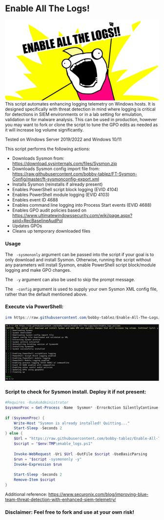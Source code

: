# Enable All The Logs!
![enable_all_the_logs_banner](https://raw.githubusercontent.com/bobby-tablez/Enable-All-The-Logs/main/enable_all_the_logs.png?raw=true) 
This script automates enhancing logging telemetry on Windows hosts. It is designed specifically with threat detection in mind where logging is critical for detections in SIEM environments or in a lab setting for emulation, validation or for malware analysis. This can be used in production, however you may want to fork or clone the script to tune the GPO edits as needed as it will increase log volume significantly. 

Tested on Windows Server 2019/2022 and Windows 10/11

This script performs the following actions:
* Downloads Sysmon from: https://download.sysinternals.com/files/Sysmon.zip
* Downloads Sysmon config import file from: https://raw.githubusercontent.com/bobby-tablez/FT-Sysmon-Config/master/ft-sysmonconfig-export.xml
* Installs Sysmon (reinstalls if already present)
* Enables PowerShell script block logging (EVID 4104)
* Enables PowerShell module logging (EVID 4103)
* Enables event ID 4688
* Enables command line logging into Process Start events (EVID 4688)
* Enables GPO audit policies based on https://www.ultimatewindowssecurity.com/wiki/page.aspx?spid=RecBaselineAudPol
* Updates GPOs
* Cleans up temporary downloaded files

### Usage

The ` -sysmononly` argument can be passed into the script if your goal is to only download and install Sysmon. Otherwise, running the script without any parameters will install Sysmon, enable PowerShell script block/module logging and make GPO changes.

The ` -y` argument can also be used to skip the prompt message.

The ` -config` argument is used to supply your own Sysmon XML config file, rather than the default mentioned above.

### Execute via PowerShell:
```powershell
irm https://raw.githubusercontent.com/bobby-tablez/Enable-All-The-Logs/main/enable_logs.ps1|iex
```
![enable_all_the_logs_run](https://raw.githubusercontent.com/bobby-tablez/Enable-All-The-Logs/main/enable_all_the_logs_run_2.png?raw=true) 

### Script to check for Sysmon install. Deploy it if not present:
```powershell
#Requires -RunAsAdministrator
$sysmonProc = Get-Process -Name  Sysmon* -ErrorAction SilentlyContinue

if ($sysmonProc) {
    Write-Host "Sysmon is already installed! Quitting..."
    Start-Sleep -Seconds 2
} else {
    $Url = "https://raw.githubusercontent.com/bobby-tablez/Enable-All-The-Logs/main/enable_logs.ps1"
    $script = "$env:TMP\enable_logs.ps1"
    
    Invoke-WebRequest -Uri $Url -OutFile $script -UseBasicParsing
    $run = "$script -sysmononly -y"
    Invoke-Expression $run

    Start-Sleep -Seconds 2
    Remove-Item $script
}
```
Additional reference: https://www.securonix.com/blog/improving-blue-team-threat-detection-with-enhanced-siem-telemetry/

### Disclaimer: Feel free to fork and use at your own risk!
